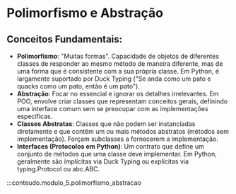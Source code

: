 # Polimorfismo e Abstração

## Conceitos Fundamentais:
- **Polimorfismo**: "Muitas formas". Capacidade de objetos de diferentes classes de responder ao mesmo método de maneira diferente, mas de uma forma que é consistente com a sua própria classe. Em Python, é largamente suportado por Duck Typing ("Se anda como um pato e quacks como um pato, então é um pato").
- **Abstração**: Focar no essencial e ignorar os detalhes irrelevantes. Em POO, envolve criar classes que representam conceitos gerais, definindo uma interface comum sem se preocupar com as implementações específicas.
- **Classes Abstratas**: Classes que não podem ser instanciadas diretamente e que contêm um ou mais métodos abstratos (métodos sem implementação). Forçam subclasses a fornecerem a implementação.
- **Interfaces (Protocolos em Python)**: Um contrato que define um conjunto de métodos que uma classe deve implementar. Em Python, geralmente são implícitas via Duck Typing ou explícitas via typing.Protocol ou abc.ABC.

:::conteudo.modulo_5.polimorfismo_abstracao